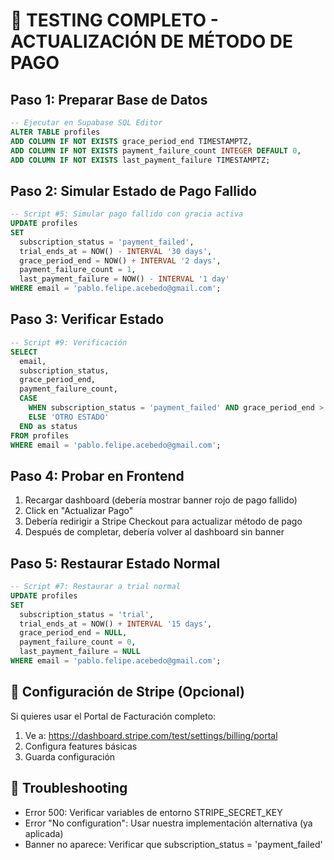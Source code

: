 # 🧪 TESTING COMPLETO - ACTUALIZACIÓN DE MÉTODO DE PAGO

## Paso 1: Preparar Base de Datos
```sql
-- Ejecutar en Supabase SQL Editor
ALTER TABLE profiles 
ADD COLUMN IF NOT EXISTS grace_period_end TIMESTAMPTZ,
ADD COLUMN IF NOT EXISTS payment_failure_count INTEGER DEFAULT 0,
ADD COLUMN IF NOT EXISTS last_payment_failure TIMESTAMPTZ;
```

## Paso 2: Simular Estado de Pago Fallido
```sql
-- Script #5: Simular pago fallido con gracia activa
UPDATE profiles 
SET 
  subscription_status = 'payment_failed',
  trial_ends_at = NOW() - INTERVAL '30 days',
  grace_period_end = NOW() + INTERVAL '2 days',
  payment_failure_count = 1,
  last_payment_failure = NOW() - INTERVAL '1 day'
WHERE email = 'pablo.felipe.acebedo@gmail.com';
```

## Paso 3: Verificar Estado
```sql
-- Script #9: Verificación
SELECT 
  email,
  subscription_status,
  grace_period_end,
  payment_failure_count,
  CASE 
    WHEN subscription_status = 'payment_failed' AND grace_period_end > NOW() THEN '⚠️ PAGO FALLIDO - GRACIA ACTIVA'
    ELSE 'OTRO ESTADO'
  END as status
FROM profiles 
WHERE email = 'pablo.felipe.acebedo@gmail.com';
```

## Paso 4: Probar en Frontend
1. Recargar dashboard (debería mostrar banner rojo de pago fallido)
2. Click en "Actualizar Pago"
3. Debería redirigir a Stripe Checkout para actualizar método de pago
4. Después de completar, debería volver al dashboard sin banner

## Paso 5: Restaurar Estado Normal
```sql
-- Script #7: Restaurar a trial normal
UPDATE profiles 
SET 
  subscription_status = 'trial',
  trial_ends_at = NOW() + INTERVAL '15 days',
  grace_period_end = NULL,
  payment_failure_count = 0,
  last_payment_failure = NULL
WHERE email = 'pablo.felipe.acebedo@gmail.com';
```

## 🔧 Configuración de Stripe (Opcional)
Si quieres usar el Portal de Facturación completo:
1. Ve a: https://dashboard.stripe.com/test/settings/billing/portal
2. Configura features básicas
3. Guarda configuración

## 🚨 Troubleshooting
- Error 500: Verificar variables de entorno STRIPE_SECRET_KEY
- Error "No configuration": Usar nuestra implementación alternativa (ya aplicada)
- Banner no aparece: Verificar que subscription_status = 'payment_failed'
